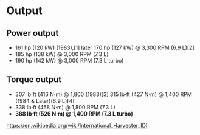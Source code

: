 # Output
## Power output
- 161 hp (120 kW) (1983),[1] later 170 hp (127 kW) @ 3,300 RPM (6.9 L)[2]
- 185 hp (138 kW) @ 3,000 RPM (7.3 L)
- 190 hp (142 kW) @ 3,000 RPM (7.3 L turbo)

## Torque output
- 307 lb⋅ft (416 N⋅m) @ 1,800 (1983)[3] 315 lb⋅ft (427 N⋅m) @ 1,400 RPM (1984 & Later)(6.9 L)[4]
- 338 lb⋅ft (458 N⋅m) @ 1,800 RPM (7.3 L)
- **388 lb⋅ft (526 N⋅m) @ 1,400 RPM (7.3 L turbo)**

https://en.wikipedia.org/wiki/International_Harvester_IDI
